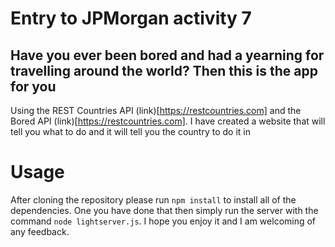 # Entry to JPMorgan activity 7

## Have you ever been bored and had a yearning for travelling around the world? Then this is the app for you

Using the REST Countries API (link)[https://restcountries.com] and the Bored API (link)[https://restcountries.com]. I have created a website that will tell you what to do and it will tell you the country to do it in

# Usage
After cloning the repository please run `npm install` to install all of the dependencies. One you have done that then simply run the server with the command `node lightserver.js`. I hope you enjoy it and I am welcoming of any feedback.